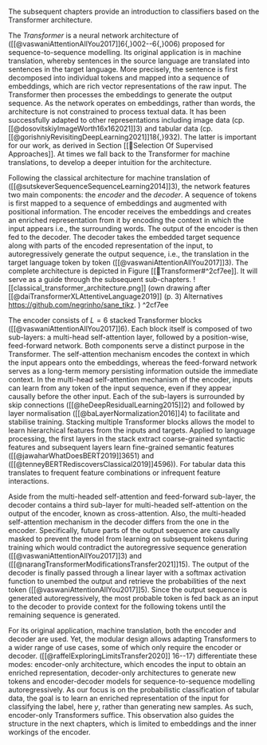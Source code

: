 The subsequent chapters provide an introduction to classifiers based on the Transformer architecture.

The *Transformer* is a neural network architecture of ([[@vaswaniAttentionAllYou2017]]6{,}002--6{,}006) proposed for sequence-to-sequence modelling. Its original application is in machine translation, whereby sentences in the source language are translated into sentences in the target language. More precisely, the sentence is first decomposed into individual tokens and mapped into a sequence of embeddings, which are rich vector representations of the raw input. The Transformer then processes the embeddings to generate the output sequence. As the network operates on embeddings, rather than words, the architecture is not constrained to process textual data. It has been successfully adapted to other representations including image data (cp.[[@dosovitskiyImageWorth16x162021]]3) and tabular data (cp.[[@gorishniyRevisitingDeepLearning2021]]18{,}932). The latter is important for our work, as derived in Section [[🍪Selection Of Supervised Approaches]]. At times we fall back to the Transformer for machine translations, to develop a deeper intuition for the architecture.

Following the classical architecture for machine translation of ([[@sutskeverSequenceSequenceLearning2014]]3), the network features two main components: the *encoder* and the *decoder*. A sequence of tokens is first mapped to a sequence of embeddings and augmented with positional information. The encoder receives the embeddings and creates an enriched representation from it by encoding the context in which the input appears i.e., the surrounding words. The output of the encoder is then fed to the decoder. The decoder takes the embedded target sequence along with parts of the encoded representation of the input, to autoregressively generate the output sequence, i.e., the translation in the target language token by token ([[@vaswaniAttentionAllYou2017]]3). The complete architecture is depicted in Figure [[🤖Transformer#^2cf7ee]]. It will serve as a guide through the subsequent sub-chapters.
![[classical_transformer_architecture.png]]
(own drawing after [[@daiTransformerXLAttentiveLanguage2019]] (p. 3) Alternatives https://github.com/negrinho/sane_tikz. ) ^2cf7ee

The encoder consists of $L=6$ stacked Transformer blocks ([[@vaswaniAttentionAllYou2017]]6). Each block itself is composed of two sub-layers: a multi-head self-attention layer, followed by a position-wise, feed-forward network. Both components serve a distinct purpose in the Transformer. The self-attention mechanism encodes the context in which the input appears onto the embeddings, whereas the feed-forward network serves as a long-term memory persisting information outside the immediate context. In the multi-head self-attention mechanism of the encoder, inputs can learn from any token of the input sequence, even if they appear causally before the other input. Each of the sub-layers is surrounded by skip connections ([[@heDeepResidualLearning2015]]2) and followed by layer normalisation ([[@baLayerNormalization2016]]4) to facilitate and stabilise training. Stacking multiple Transformer blocks allows the model to learn hierarchical features from the inputs and targets. Applied to language processing, the first layers in the stack extract coarse-grained syntactic features and subsequent layers learn fine-grained semantic features ([[@jawaharWhatDoesBERT2019]]3651) and ([[@tenneyBERTRediscoversClassical2019]]4596)). For tabular data this translates to frequent feature combinations or infrequent feature interactions.

Aside from the multi-headed self-attention and feed-forward sub-layer, the decoder contains a third sub-layer for multi-headed self-attention on the output of the encoder, known as cross-attention. Also, the multi-headed self-attention mechanism in the decoder differs from the one in the encoder. Specifically, future parts of the output sequence are causally masked to prevent the model from learning on subsequent tokens during training which would contradict the autoregressive sequence generation ([[@vaswaniAttentionAllYou2017]]3) and ([[@narangTransformerModificationsTransfer2021]]15). The output of the decoder is finally passed through a linear layer with a softmax activation function to unembed the output and retrieve the probabilities of the next token ([[@vaswaniAttentionAllYou2017]]5). Since the output sequence is generated autoregressively,  the most probable token is fed back as an input to the decoder to provide context for the following tokens until the remaining sequence is generated.

For its original application, machine translation, both the encoder and decoder are used. Yet, the modular design allows adapting Transformers to a wider range of use cases, some of which only require the encoder or decoder. ([[@raffelExploringLimitsTransfer2020]] 16--17)  differentiate these modes: encoder-only architecture, which encodes the input to obtain an enriched representation, decoder-only architectures to generate new tokens and encoder-decoder models for sequence-to-sequence modelling autoregressively. As our focus is on the probabilistic classification of tabular data, the goal is to learn an enriched representation of the input for classifying the label, here $y$, rather than generating new samples. As such, encoder-only Transformers suffice. This observation also guides the structure in the next chapters, which is limited to embeddings and the inner workings of the encoder.


